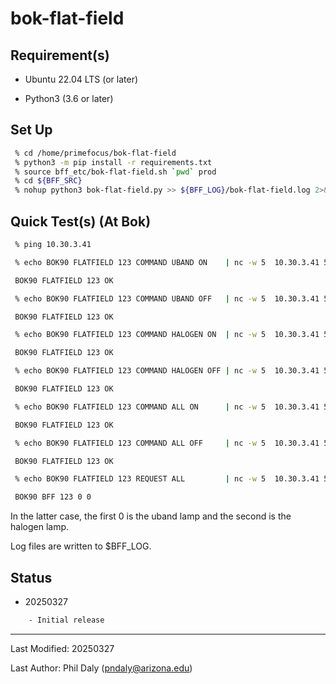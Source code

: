 # bok-flat-field

## Requirement(s)

 - Ubuntu 22.04 LTS (or later)

 - Python3 (3.6 or later)

## Set Up

```bash
 % cd /home/primefocus/bok-flat-field
 % python3 -m pip install -r requirements.txt
 % source bff_etc/bok-flat-field.sh `pwd` prod
 % cd ${BFF_SRC}
 % nohup python3 bok-flat-field.py >> ${BFF_LOG}/bok-flat-field.log 2>&1 &
```

## Quick Test(s) (At Bok)


```bash
 % ping 10.30.3.41
```


```bash
 % echo BOK90 FLATFIELD 123 COMMAND UBAND ON    | nc -w 5  10.30.3.41 5750

 BOK90 FLATFIELD 123 OK

 % echo BOK90 FLATFIELD 123 COMMAND UBAND OFF   | nc -w 5  10.30.3.41 5750

 BOK90 FLATFIELD 123 OK

 % echo BOK90 FLATFIELD 123 COMMAND HALOGEN ON  | nc -w 5  10.30.3.41 5750

 BOK90 FLATFIELD 123 OK

 % echo BOK90 FLATFIELD 123 COMMAND HALOGEN OFF | nc -w 5  10.30.3.41 5750

 BOK90 FLATFIELD 123 OK

 % echo BOK90 FLATFIELD 123 COMMAND ALL ON      | nc -w 5  10.30.3.41 5750

 BOK90 FLATFIELD 123 OK

 % echo BOK90 FLATFIELD 123 COMMAND ALL OFF     | nc -w 5  10.30.3.41 5750

 BOK90 FLATFIELD 123 OK

 % echo BOK90 FLATFIELD 123 REQUEST ALL         | nc -w 5  10.30.3.41 5750

 BOK90 BFF 123 0 0
```

In the latter case, the first 0 is the uband lamp and the second is the halogen lamp.

Log files are written to $BFF\_LOG.

## Status

 - 20250327
```bash
    - Initial release
```

--------------------------------------

Last Modified: 20250327

Last Author: Phil Daly (pndaly@arizona.edu)
